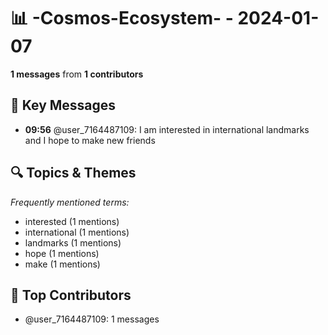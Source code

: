 # 📊 -Cosmos-Ecosystem- - 2024-01-07
**1 messages** from **1 contributors**

## 💬 Key Messages
- **09:56** @user_7164487109: I am interested in international landmarks and I hope to make new friends

## 🔍 Topics & Themes
*Frequently mentioned terms:*
- interested (1 mentions)
- international (1 mentions)
- landmarks (1 mentions)
- hope (1 mentions)
- make (1 mentions)

## 👥 Top Contributors
- @user_7164487109: 1 messages